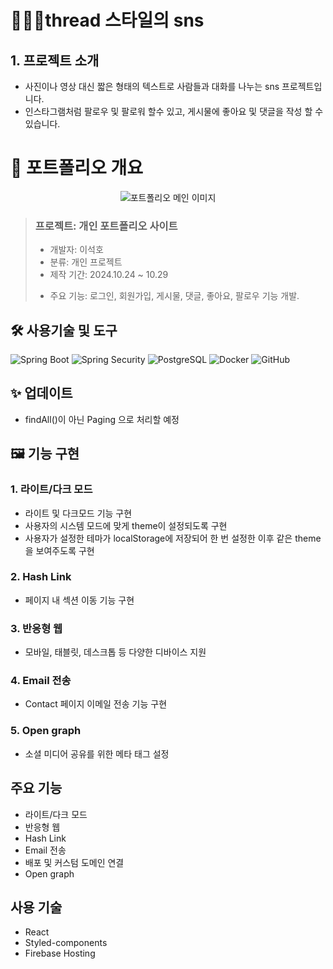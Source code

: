 # 🧑‍🤝‍🧑thread 스타일의 sns



## 1. 프로젝트 소개
- 사진이나 영상 대신 짧은 형태의 텍스트로 사람들과 대화를 나누는 sns 프로젝트입니다.
- 인스타그램처럼 팔로우 및 팔로워 할수 있고, 게시물에 좋아요 및 댓글을 작성 할 수 있습니다.

# 📝 포트폴리오 개요

<div align="center">
  <img src="https://github.com/user-attachments/assets/62e62850-dc3c-4637-aae2-ac37c65a0deab" alt="포트폴리오 메인 이미지"/>
</div>

> ### 프로젝트: 개인 포트폴리오 사이트
>
> - 개발자: 이석호  
>- 분류: 개인 프로젝트  
>- 제작 기간: 2024.10.24 ~ 10.29  
><!-- - 배포일: 2021.10.05-->
> - 주요 기능: 로그인, 회원가입, 게시물, 댓글, 좋아요, 팔로우 기능 개발.


## 🛠 사용기술 및 도구

![Spring Boot](https://img.shields.io/badge/-Spring_Boot-6DB33F?logo=springboot&logoColor=white&style=flat)
![Spring Security](https://img.shields.io/badge/-Spring_Security-6DB33F?logo=springsecurity&logoColor=white&style=flat)
![PostgreSQL](https://img.shields.io/badge/-PostgreSQL-4169E1?logo=postgresql&logoColor=white&style=flat)
![Docker](https://img.shields.io/badge/-Docker-2496ED?logo=docker&logoColor=white&style=flat)
![GitHub](https://img.shields.io/badge/-GitHub-181717?logo=github&logoColor=white&style=flat)

<!-- ## 🔗 링크
- 웹사이트: [https://keemtj.com](https://keemtj.com)-->

## ✨ 업데이트
- findAll()이 아닌 Paging 으로 처리할 예정

## 🖼 기능 구현

### 1. 라이트/다크 모드
- 라이트 및 다크모드 기능 구현
- 사용자의 시스템 모드에 맞게 theme이 설정되도록 구현
- 사용자가 설정한 테마가 localStorage에 저장되어 한 번 설정한 이후 같은 theme을 보여주도록 구현

### 2. Hash Link
- 페이지 내 섹션 이동 기능 구현

### 3. 반응형 웹
- 모바일, 태블릿, 데스크톱 등 다양한 디바이스 지원

### 4. Email 전송
- Contact 페이지 이메일 전송 기능 구현

### 5. Open graph
- 소셜 미디어 공유를 위한 메타 태그 설정

## 주요 기능
- 라이트/다크 모드
- 반응형 웹
- Hash Link
- Email 전송
- 배포 및 커스텀 도메인 연결
- Open graph

## 사용 기술
- React
- Styled-components
- Firebase Hosting

